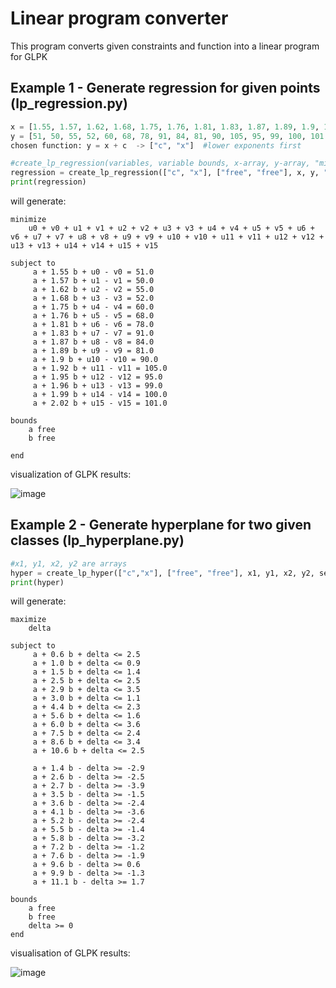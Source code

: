 # Linear program converter

This program converts given constraints and function into a linear program for GLPK

## Example 1 - Generate regression for given points (lp_regression.py)

```py
x = [1.55, 1.57, 1.62, 1.68, 1.75, 1.76, 1.81, 1.83, 1.87, 1.89, 1.9, 1.92, 1.95, 1.96, 1.99, 2.02]
y = [51, 50, 55, 52, 60, 68, 78, 91, 84, 81, 90, 105, 95, 99, 100, 101.0]
chosen function: y = x + c  -> ["c", "x"]  #lower exponents first

#create_lp_regression(variables, variable bounds, x-array, y-array, "minimize" | "maximize")
regression = create_lp_regression(["c", "x"], ["free", "free"], x, y, "minimize")
print(regression)
```

will generate:

```
minimize
	u0 + v0 + u1 + v1 + u2 + v2 + u3 + v3 + u4 + v4 + u5 + v5 + u6 + v6 + u7 + v7 + u8 + v8 + u9 + v9 + u10 + v10 + u11 + v11 + u12 + v12 + u13 + v13 + u14 + v14 + u15 + v15 

subject to
	 a + 1.55 b + u0 - v0 = 51.0
	 a + 1.57 b + u1 - v1 = 50.0
	 a + 1.62 b + u2 - v2 = 55.0
	 a + 1.68 b + u3 - v3 = 52.0
	 a + 1.75 b + u4 - v4 = 60.0
	 a + 1.76 b + u5 - v5 = 68.0
	 a + 1.81 b + u6 - v6 = 78.0
	 a + 1.83 b + u7 - v7 = 91.0
	 a + 1.87 b + u8 - v8 = 84.0
	 a + 1.89 b + u9 - v9 = 81.0
	 a + 1.9 b + u10 - v10 = 90.0
	 a + 1.92 b + u11 - v11 = 105.0
	 a + 1.95 b + u12 - v12 = 95.0
	 a + 1.96 b + u13 - v13 = 99.0
	 a + 1.99 b + u14 - v14 = 100.0
	 a + 2.02 b + u15 - v15 = 101.0

bounds
	a free
	b free
	
end
```

visualization of GLPK results:

![image](https://user-images.githubusercontent.com/55718218/127593267-a7fd6366-f2cc-40e0-9a3d-f91b1b1c2efb.png)


## Example 2 - Generate hyperplane for two given classes (lp_hyperplane.py)

```py 
#x1, y1, x2, y2 are arrays
hyper = create_lp_hyper(["c","x"], ["free", "free"], x1, y1, x2, y2, separable=False)
print(hyper)
```

will generate:

```
maximize
	delta

subject to
	 a + 0.6 b + delta <= 2.5
	 a + 1.0 b + delta <= 0.9
	 a + 1.5 b + delta <= 1.4
	 a + 2.5 b + delta <= 2.5
	 a + 2.9 b + delta <= 3.5
	 a + 3.0 b + delta <= 1.1
	 a + 4.4 b + delta <= 2.3
	 a + 5.6 b + delta <= 1.6
	 a + 6.0 b + delta <= 3.6
	 a + 7.5 b + delta <= 2.4
	 a + 8.6 b + delta <= 3.4
	 a + 10.6 b + delta <= 2.5

	 a + 1.4 b - delta >= -2.9
	 a + 2.6 b - delta >= -2.5
	 a + 2.7 b - delta >= -3.9
	 a + 3.5 b - delta >= -1.5
	 a + 3.6 b - delta >= -2.4
	 a + 4.1 b - delta >= -3.6
	 a + 5.2 b - delta >= -2.4
	 a + 5.5 b - delta >= -1.4
	 a + 5.8 b - delta >= -3.2
	 a + 7.2 b - delta >= -1.2
	 a + 7.6 b - delta >= -1.9
	 a + 9.6 b - delta >= 0.6
	 a + 9.9 b - delta >= -1.3
	 a + 11.1 b - delta >= 1.7

bounds
	a free
	b free
	delta >= 0
end
```

visualisation of GLPK results:

![image](https://user-images.githubusercontent.com/55718218/127593965-cd522033-9ff9-4ee9-a45f-c1cca6a53d02.png)
